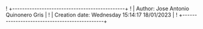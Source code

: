 ! +----------------------------------------------+
! | Author: Jose Antonio Quinonero Gris          |
! | Creation date: Wednesday 15:14:17 18/01/2023 |
! +----------------------------------------------+
